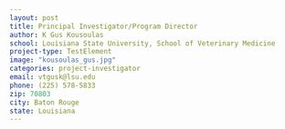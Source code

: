 ```yaml
---
layout: post
title: Principal Investigator/Program Director
author: K Gus Kousoulas
school: Louisiana State University, School of Veterinary Medicine
project-type: TestElement
image: "kousoulas_gus.jpg"
categories: project-investigator
email: vtgusk@lsu.edu
phone: (225) 578-5833
zip: 70803
city: Baton Rouge
state: Louisiana
---
```


